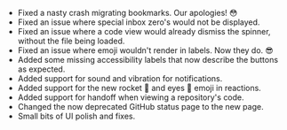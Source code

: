 - Fixed a nasty crash migrating bookmarks. Our apologies! 😳
- Fixed an issue where special inbox zero's would not be displayed.
- Fixed an issue where a code view would already dismiss the spinner, without the file being loaded.
- Fixed an issue where emoji wouldn't render in labels. Now they do. 😎
- Added some missing accessibility labels that now describe the buttons as expected.
- Added support for sound and vibration for notifications.
- Added support for the new rocket 🚀 and eyes 👀 emoji in reactions.
- Added support for handoff when viewing a repository's code.
- Changed the now deprecated GitHub status page to the new page.
- Small bits of UI polish and fixes.
